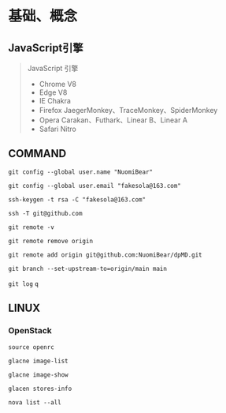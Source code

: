 # 基础、概念

## JavaScript引擎

> JavaScript 引擎
>
> - Chrome V8
> - Edge V8
> - IE Chakra
> - Firefox JaegerMonkey、TraceMonkey、SpiderMonkey
> - Opera Carakan、Futhark、Linear B、Linear A
> - Safari Nitro

## COMMAND

` git config --global user.name "NuomiBear" `

` git config --global user.email "fakesola@163.com" `

` ssh-keygen -t rsa -C "fakesola@163.com" `

` ssh -T git@github.com `

` git remote -v `

` git remote remove origin `

` git remote add origin git@github.com:NuomiBear/dpMD.git `

` git branch --set-upstream-to=origin/main main `

` git log ` `q`

## LINUX

### OpenStack

` source openrc `

` glacne image-list `

` glacne image-show `

` glacen stores-info `

` nova list --all `
